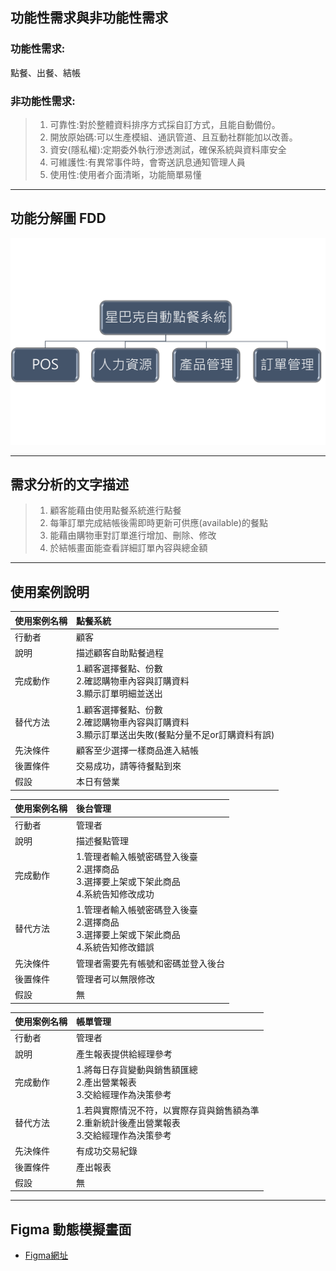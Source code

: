 ## 功能性需求與非功能性需求

### 功能性需求:
  點餐、出餐、結帳
### 非功能性需求:
  >1. 可靠性:對於整體資料排序方式採自訂方式，且能自動備份。
  >2. 開放原始碼:可以生產模組、通訊管道、且互動社群能加以改善。
  >3. 資安(隱私權):定期委外執行滲透測試，確保系統與資料庫安全
  >4. 可維護性:有異常事件時，會寄送訊息通知管理人員
  >5. 使用性:使用者介面清晰，功能簡單易懂

---
## 功能分解圖 FDD  
![FDD](FDD.png) 

---
## 需求分析的文字描述
>1. 顧客能藉由使用點餐系統進行點餐
>2.	每筆訂單完成結帳後需即時更新可供應(available)的餐點
>3.	能藉由購物車對訂單進行增加、刪除、修改
>4.	於結帳畫面能查看詳細訂單內容與總金額

---
## 使用案例說明
|使用案例名稱 |點餐系統|
|:-----------|:---------------|
|行動者|顧客|
|說明|描述顧客自助點餐過程|
|完成動作|1.顧客選擇餐點、份數  <br>  2.確認購物車內容與訂購資料<br> 3.顯示訂單明細並送出 <br/> |
|替代方法|1.顧客選擇餐點、份數<br>2.確認購物車內容與訂購資料<br>3.顯示訂單送出失敗(餐點分量不足or訂購資料有誤)<br/>|
|先決條件|顧客至少選擇一樣商品進入結帳|
|後置條件|交易成功，請等待餐點到來|
|假設|本日有營業|

|使用案例名稱 |後台管理|
|:-----------|:---------------|
|行動者|管理者|
|說明|描述餐點管理|
|完成動作|1.管理者輸入帳號密碼登入後臺  <br>  2.選擇商品<br> 3.選擇要上架或下架此商品<br> 4.系統告知修改成功<br/>|
|替代方法|1.管理者輸入帳號密碼登入後臺  <br>  2.選擇商品<br> 3.選擇要上架或下架此商品<br> 4.系統告知修改錯誤<br/>|
|先決條件|管理者需要先有帳號和密碼並登入後台|
|後置條件|管理者可以無限修改|
|假設|無|

|使用案例名稱 |帳單管理|
|:-----------|:---------------|
|行動者|管理者|
|說明|產生報表提供給經理參考|
|完成動作|1.將每日存貨變動與銷售額匯總  <br>  2.產出營業報表<br> 3.交給經理作為決策參考 <br/> |
|替代方法|1.若與實際情況不符，以實際存貨與銷售額為準 <br>2.重新統計後產出營業報表<br>3.交給經理作為決策參考<br/>|
|先決條件|有成功交易紀錄|
|後置條件|產出報表|
|假設|無|

---
## Figma 動態模擬畫面
*  [Figma網址](https://www.figma.com/file/UIRADjn9YSrc56GXixEScT/Food-Ordering-App-(Community)?node-id=0%3A1)

